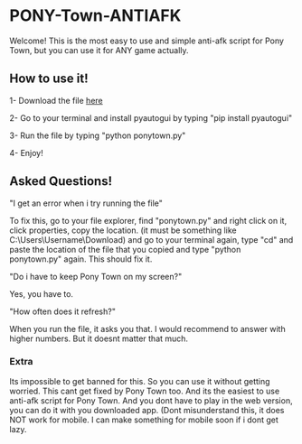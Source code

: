 # PONY-Town-ANTIAFK

Welcome! This is the most easy to use and simple anti-afk script for Pony Town, but you can use it for ANY game actually. 

## How to use it!

1- Download the file [here](https://github.com/staydrunk/PONY-Town-ANTIAFK/blob/main/ponytown.py)

2- Go to your terminal and install pyautogui by typing "pip install pyautogui"

3- Run the file by typing "python ponytown.py"

4- Enjoy!

## Asked Questions!

"I get an error when i try running the file"

To fix this, go to your file explorer, find "ponytown.py" and right click on it, click properties, copy the location. (it must be something like C:\Users\Username\Download) and go to your terminal again, type "cd" and paste the location of the file that you copied and type "python ponytown.py" again. This should fix it.

"Do i have to keep Pony Town on my screen?"

Yes, you have to.

"How often does it refresh?"

When you run the file, it asks you that. I would recommend to answer with higher numbers. But it doesnt matter that much.
 
### Extra

Its impossible to get banned for this. So you can use it without getting worried. This cant get fixed by Pony Town too. And its the easiest to use anti-afk script for Pony Town. And you dont have to play in the web version, you can do it with you downloaded app. (Dont misunderstand this, it does NOT work for mobile. I can make something for mobile soon if i dont get lazy.
